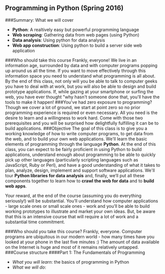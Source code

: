 ## Programming in Python (Spring 2016)
###Summary: What we will cover
* **Python**: A realtively easy but powerful programming language
* **Web scraping**: Gathering data from web pages (using Python)
* **Data analysis**: Using python for data analysis
* **Web app construction**: Using python to build a server side web application
 
###Who should take this course
Frankly, everyone! We live in an information age, surrounded by data and with computer programs popping up around us all the time. If you want to move effectively through this information space you need to understand what programming is all about. By the end of this class, not only will you be able to talk to computer geeks you have to deal with at work, but you will also be able to design and build prototype applications. If, while gazing at your smartphone or surfing the web, you have ever thought "why hasn't someone done that, you'll have the tools to make it happen!
###You've had zero exposure to programming?
Though we cover a lot of ground, we start at point zero so no prior programming experience is required or even necessary. All you need is the desire to learn and a willingness to work hard. Come with those two prerequisites and you will be surprised how delightfully fulfilling it can be to build applications. 
###Objective
The goal of this class is to give you a working knowledge of how to write computer programs, to get data from the web, and to build your own web applications. We'll learn the basic elements of programming through the language **Python**. At the end of this class, you can expect to be fairly proficient in using Python to build applications, understand enough about programming to be able to quickly pick up other languages (particularly scripting languages such as JavaScript, Ruby or Perl), and have a good understanding of what it takes to plan, analyze, design, implement and support software applications. We'll tour **Python libraries for data analysis** and, finally, we’ll put all these components together to learn how to **crawl the web for data** and to **build web apps**. 

Your reward, at the end of the course (assuming you do everything seriously!) will be substantial. You’ll understand how computer applications  - large scale ones or small scale ones - work and you’ll be able to build working prototypes to illustrate and market your own ideas. But, be aware that this is an intensive course that will require a lot of work and a substantial time commitment. 

###Who should you take this course?
Frankly, everyone. Computer programs are ubiquitous in our modern world - how many times have you looked at your phone in the last five minutes :) The amount of data available on the Internet is huge and most of it remains relatively untapped. 
###Course structure
####Part 1: The Fundamentals of Programming
* *What you will learn*: the basics of programming in Python
* *What we will do*:
